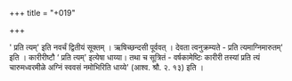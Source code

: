 +++
title = "+019"

+++


' प्रति त्यम्' इति नवर्चं द्वितीयं सूक्तम् । ऋषिच्छन्दसी पूर्ववत् । देवता त्वनुक्रम्यते - प्रति त्यमाग्निमारुतम्' इति । कारीरीष्टौ ‘ प्रति त्यम्' इत्येषा धाय्या। तथा च सूत्रितं - वर्षकामेष्टिः कारीरी तस्यां प्रति त्यं चारुमध्वरमीळे अग्निं स्ववसं नमोभिरिति धाय्ये' (आश्व. श्रौ. २. १३) इति ।